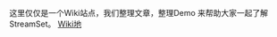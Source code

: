 这里仅仅是一个Wiki站点，我们整理文章，整理Demo 来帮助大家一起了解StreamSet。
[Wiki地](https://github.com/Gavinluo/StreamSet-/wiki)
